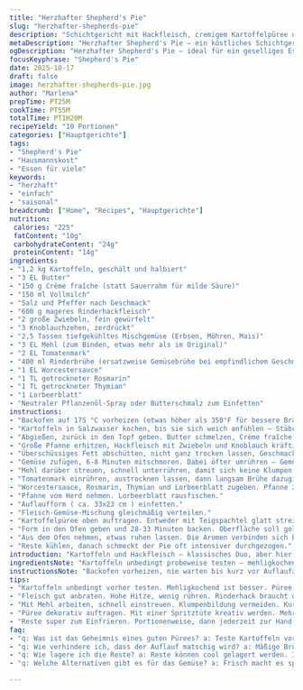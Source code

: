 ```yaml
---
title: "Herzhafter Shepherd's Pie"
slug: "herzhafter-shepherds-pie"
description: "Schichtgericht mit Hackfleisch, cremigem Kartoffelpüree und Gemüse. Kartoffeln vorkochen, bis sie weich sind, dann butterig und milchig stampfen. Hackfleisch mit Zwiebeln und Knoblauch anbraten. Tiefkühlgemüse kurz mitrösten, um Feuchtigkeit zu reduzieren. Bindemittel Mehl und Tomatenmark sorgen für sämige Füllung. Brühe und Kräuter langsam eingekocht, damit Geschmack sich entfaltet. Im Ofen Überbacken, bis Oberfläche goldbraun ist. Variationen mit Lammhack oder Süßkartoffeln möglich. Rezept für etwa 10 Portionen."
metaDescription: "Herzhafter Shepherd's Pie – ein köstliches Schichtgericht mit Hackfleisch, cremigem Kartoffelpüree und Gemüse. Perfekte Hausmannskost für jede Gelegenheit"
ogDescription: "Herzhafter Shepherd's Pie – ideal für ein geselliges Essen. Cremiges Püree, würziges Hackfleisch und knackiges Gemüse vereinen sich perfekt"
focusKeyphrase: "Shepherd's Pie"
date: 2025-10-17
draft: false
image: herzhafter-shepherds-pie.jpg
author: "Marlena"
prepTime: PT25M
cookTime: PT55M
totalTime: PT1H20M
recipeYield: "10 Portionen"
categories: ["Hauptgerichte"]
tags:
- "Shepherd's Pie"
- "Hausmannskost"
- "Essen für viele"
keywords:
- "herzhaft"
- "einfach"
- "saisonal"
breadcrumb: ["Home", "Recipes", "Hauptgerichte"]
nutrition: 
 calories: "225"
 fatContent: "10g"
 carbohydrateContent: "24g"
 proteinContent: "14g"
ingredients:
- "1,2 kg Kartoffeln, geschält und halbiert"
- "3 EL Butter"
- "150 g Crème fraîche (statt Sauerrahm für milde Säure)"
- "150 ml Vollmilch"
- "Salz und Pfeffer nach Geschmack"
- "600 g mageres Rinderhackfleisch"
- "2 große Zwiebeln, fein gewürfelt"
- "3 Knoblauchzehen, zerdrückt"
- "2,5 Tassen tiefgekühltes Mischgemüse (Erbsen, Möhren, Mais)"
- "3 EL Mehl (zum Binden, etwas mehr als im Original)"
- "2 EL Tomatenmark"
- "400 ml Rinderbrühe (ersatzweise Gemüsebrühe bei empfindlichem Geschmack)"
- "1 EL Worcestersauce"
- "1 TL getrockneter Rosmarin"
- "1 TL getrockneter Thymian"
- "1 Lorbeerblatt"
- "Neutraler Pflanzenöl-Spray oder Butterschmalz zum Einfetten"
instructions:
- "Backofen auf 175 °C vorheizen (etwas höher als 350°F für bessere Bräunung)."
- "Kartoffeln in Salzwasser kochen, bis sie sich weich anfühlen – Stäbchenprobe macht hier Sinn, sollten nicht zerfallen, aber keine Widerstände bieten."
- "Abgießen, zurück in den Topf geben. Butter schmelzen, Crème fraîche und Milch dazu. Würzen mit Salz und Pfeffer. Kartoffeln mit Handstampfer zu cremigem Püree verarbeiten. Mixer verwenden nur, wenn nicht zu feucht."
- "Große Pfanne erhitzen, Hackfleisch mit Zwiebeln und Knoblauch kräftig anbraten, bis es rundum braun ist und kein Rosa mehr sichtbar. Würzt ihr gleich leicht mit Salz, bindet Saft besser."
- "Überschüssiges Fett abschütten, nicht ganz trocken lassen, Geschmacksgrundlage will Fett haben."
- "Gemüse zufügen, 6-8 Minuten mitschmoren. Dabei öfter umrühren – Gemüsestücke sollen gar aber noch knackig sein, nicht matschig."
- "Mehl darüber streuen, schnell unterrühren, damit sich keine Klumpen bilden. Kurz mitrösten zum Verkürzen der Mehlnote."
- "Tomatenmark einrühren, austrocknen lassen, dann langsam Brühe dazugießen, damit keine Klumpen entstehen."
- "Worcestersauce, Rosmarin, Thymian und Lorbeerblatt zugeben. Pfanne zum Köcheln bringen, dann Hitze reduzieren. Unbedeckt ca. 12 Minuten simmern lassen. Zwischendurch prüfen, ob Mischung zu trocken wird, notfalls mehr Brühe zugeben."
- "Pfanne vom Herd nehmen. Lorbeerblatt rausfischen."
- "Auflaufform ( ca. 33x23 cm ) einfetten."
- "Fleisch-Gemüse-Mischung gleichmäßig verteilen."
- "Kartoffelpüree oben auftragen. Entweder mit Teigspachtel glatt streichen oder wie ich gerne mache: Mit Spritztüte dekorativ aufspritzen und mit Gabel Muster eindrücken. So gibt's mehr Röstaromen durch kleine Spitzen."
- "Form in den Ofen geben und 28-33 Minuten backen. Oberfläche soll goldbraun und knusprig werden, noch leicht blubbern. Falls nicht braun genug, kurz unter den Grill stellen (1-2 Minuten, genau beobachten!)."
- "Aus dem Ofen nehmen, etwas ruhen lassen. Die Aromen verbinden sich beim Abkühlen gut."
- "Reste kühlen, danach schmeckt der Pie oft intensiver durchgezogen."
introduction: "Kartoffeln und Hackfleisch – klassisches Duo, aber hier bewusst leicht abgewandelt für bessere Konsistenz. Crème fraîche statt Sauerrahm, weil die Säure sonst die Butter übertönt. Mehr Mehl leicht problemlos – bindet ordentlich, gibt Stand, ohne mehlig zu schmecken. Gemüseanteil reduzierter als üblich, damit Pie nicht zu feucht wird und beim Backen nicht ausläuft. Kräuter frisch, aber getrocknet gesetzt wegen Lagerfähigkeit. Röstaromen beim Anbraten und Backen essenziell. Ich habe gelernt, dass ständiges Rühren bei Gemüse samt Timing zwischen knackig und matschig entscheidet. Mischen, schichten, backen. Geräusche – das Brodeln der Soße, der Duft von Fleisch, Kräutern und gebräuntem Kartoffelpüree. Hier wird einfache Hausmannskost zur Festtagsnahrung."
ingredientsNote: "Kartoffeln unbedingt probeweise testen – mehligkochend besser als festkochend wegen der Textur beim Pürieren. Buttermenge nicht zu knapp, ansonsten wird Püree trocken. Crème fraîche passt besser als Sauerrahm, der oft zu sauer wirkt. Für Gemüse kann man auch frisches anstelle von Tiefkühl nehmen, dann etwas länger dünsten, damit überschüssige Feuchtigkeit entweicht. Mehl unbedingt gut in Mischung verteilt, klumpt sonst. Tomatenmark gibt Tiefe, nicht weglassen, aber Qualität prüfen – billig schmeckt muffig. Brühe kann durch Rinderfond oder sogar Pilzbrühe ersetzt werden, je nach Geschmack. Worcestersauce für Umami, wer keine mag – Sojasauce als Alternative. Kräuter nicht ersetzen durch frische während Kochvorgang, sondern nur zum Schluss zum Frische-Kick, da getrocknete intensiver sind."
instructionsNote: "Backofen vorheizen, nie warten bis kurz vor Auflaufzeit – sonst trocknet der obere Teil, innen bleibt kalt. Kartoffeln weich kochen, dabei nie zu weich – sonst Wasser zieht sich ins Püree und wird zu feucht. Beim Stampfen die Temperatur beachten, warm müssen sie bleiben, sonst wird es grobpüree statt cremig. Hackfleisch scharf anbraten, heißt heißer Topf, wenig rühren. Fleischmischung mit Gemüse bringt Würze, aber nur leicht garen, sonst verliert man Textur. Mehl rasch einarbeiten, sonst klumpt die Sauce. Die Soße langsam reduzieren, nicht zu dick. Zu dünn macht Auflauf matschig. Lorbeer rausnehmen sonst bitter. Püree dekorativ und nicht zu glatt verteilen – mehr Oberfläche für braune Kruste. Backzeit flexibel, zwischendurch schauen und an Geruch, Farbe orientieren. Abkühlen lassen – auf diese Weise verbindet sich Geschmack besser und hält zusammen."
tips:
- "Kartoffeln unbedingt vorher testen. Mehligkochend ist besser. Püree wird dann schön cremig. Zuvor gekocht im Salzwasser – sie weich genug, aber noch fest. Bei falscher Sorte wird's chipsähnlich. Und wie viel Butter? Nicht sparen, macht das Püree samtig."
- "Fleisch gut anbraten. Hohe Hitze, wenig rühren. Rinderhack braucht diesen Kick. Zwiebeln und Knoblauch können etwas bräunen. Aber dann nicht zu lange, sonst fehlt der Saft. Gemüse kann variieren, frisch oder tiefgekühlt. Achte auf Knackigkeit."
- "Mit Mehl arbeiten, schnell einstreuen. Klumpenbildung vermeiden. Kurz anrösten, desto besser die Bindung in der Soße. Tomatenmark nicht weglassen. Es gibt Tiefe. Brühe langsam eingießen, damit alles glatt bleibt. Hitze reduzieren, wichtig für den Geschmack."
- "Püree dekorativ auftragen. Mit einer Spritztüte kreativ werden. Mehr Oberfläche bedeutet bessere Röstnoten. Monitoring der Backzeit gleich wichtig. Geruch und Farbe helfen hier. Ofen nicht zu früh öffnen, sonst fallen sie zusammen."
- "Reste super zum Einfrieren. Portionenweise, dann jederzeit zur Hand. Geschmack wird intensiver nach dem Abkühlen. Für mehr Crunch Semmelbrösel kombinieren mit Butter rösten und auf den Auflauf streuen. Gemüse anpassen nach Saison, so bleibt es spannend."
faq:
- "q: Was ist das Geheimnis eines guten Pürees? a: Teste Kartoffeln vorher. Mehlig ist ideal. Achte auf Temperatur beim Stampfen. Warm reicht für die cremige Konsistenz."
- "q: Wie verhindere ich, dass der Auflauf matschig wird? a: Mäßige Brühe beim Kochen. Zu viel macht es wässrig. Achte darauf, Gemüse knackig zu halten. Bei Bedarf länger dünsten."
- "q: Wie lagere ich die Reste? a: Reste können cool gelagert werden. Ideal ist Portionierung. Negative Temperaturen machen das Gericht länger haltbar. Aufwärmtechniken sind wichtig, nicht zu lange into der Mikrowelle."
- "q: Welche Alternativen gibt es für das Gemüse? a: Frisch macht es spannend. Anpassen nach Saison. Fenchel bringt guten Geschmack. Sellerie kann auch interessant sein. Wenn alles frisch, Zeit optimieren und dann etwas länger garen."

---
```

